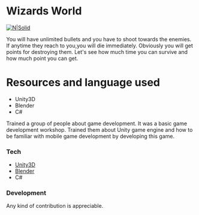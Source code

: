 # Wizards World

[![N|Solid](https://lh3.googleusercontent.com/w3eHUG6VeAl3JlbC9DdXS8rr1_tQCM72KkQlu5t-aicBQbJg3OYcvIJW5UdkPMsnhl8=s180)](https://play.google.com/store/apps/details?id=com.Atik_Ahamed.KaboomRacer)

You will have unlimited bullets and you have to shoot towards the enemies.
If anytime they reach to you,you will die immediately.
Obviously you will get points for destroying them.
Let's see how much time you can survive and how much point you can get.

# Resources and language used

  - Unity3D
  - Blender
  - C#
 
Trained a group of people about game development. It was a basic game development workshop. Trained them about Unity game engine and how to be familiar with mobile game development by developing this game.

### Tech

* [Unity3D](https://unity.com)
* [Blender](https://www.blender.org)
* C#

### Development
Any kind of contribution is appreciable.
